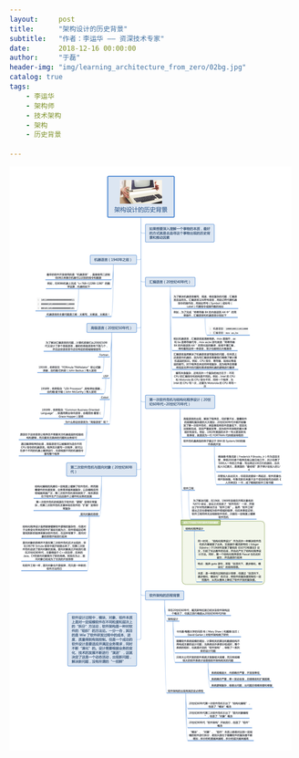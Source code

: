 ```yaml
---
layout:     post
title:      "架构设计的历史背景"
subtitle:   "作者：李运华 —— 资深技术专家"
date:       2018-12-16 00:00:00
author:     "于磊"
header-img: "img/learning_architecture_from_zero/02bg.jpg"
catalog: true
tags:
    - 李运华
    - 架构师
    - 技术架构
    - 架构
    - 历史背景

---
```




![learning_architecture_from_zero](/img/learning_architecture_from_zero/02The_historical_background_of_architectural_design.png)